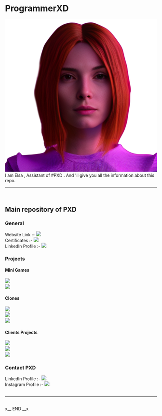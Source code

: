# ProgrammerXD
<!-- <img src="./assets/img/DALL-E/assistant.webp"> -->
![Assistant Image](https://raw.githubusercontent.com/realpxd/ProgrammerXD/main/assets/img/DALL-E/assistant.webp)
<br>
<span> I am Elsa , Assistant of #PXD .  And 'll give you all the information about this repo. </span>
<br><hr><br>
<h2>Main repository of PXD</h2>

<h3> General  </h3>
<span> Website Link :- </span> <a href="https://realpxd.github.io/ProgrammerXD/"> <img src="https://img.shields.io/badge/Official_Website-ProgrammerXD-orange" ></a> <br>
<span> Certificates :- </span> <a href="https://realpxd.github.io/ProgrammerXD/Certificates.html"> <img src="https://img.shields.io/badge/Certificates-ProgrammerXD-blue" ></a><br>
<span> LinkedIn Profile :- </span> <a href="https://www.linkedin.com/in/programmerxd"> <img src="https://img.shields.io/badge/LinkedIN-Resume-blue" ></a><br>

<h3> Projects </h3>
<h4> Mini Games </h4> 
<a href="https://realpxd.github.io/Money-Game"> <img src="https://img.shields.io/badge/Play-Squid_game-orange" ></a><br>
<a href="https://realpxd.github.io/RoadToInfinity"> <img src="https://img.shields.io/badge/Play-Road_to_Infinity-orange" ></a><br>

<h4> Clones </h4>
<a href="https://realpxd.github.io/ProgrammerXD/Instagram-Clone"> <img src="https://img.shields.io/badge/Instagram-Visit-orange" ></a> <br>
<a href="https://realpxd.github.io/ProgrammerXD/TelegramUi"> <img src="https://img.shields.io/badge/Telegram-Visit-orange" ></a> <br>
<a href="https://spotify-clone-phi-puce.vercel.app/"> <img src="https://img.shields.io/badge/Spotify-Listen-orange" ></a> <br>

<h4> Clients Projects </h4>
<a href="https://ufolinux.tk"> <img src="https://img.shields.io/badge/UFOLINUX-Go-blur" ></a> <br>
<a href="https://realpxd.github.io/s-ecom-project/"> <img src="https://img.shields.io/badge/Ecommerce-Store-blur" ></a> <br>
<a href="https://realpxd.github.io/Hn24/"> <img src="https://img.shields.io/badge/HN24-Go-blur" ></a> <br>

<h3> Contact PXD </h3>
<span> LinkedIn Profile :- </span> <a href="https://www.linkedin.com/in/programmerxd"> <img src="https://img.shields.io/badge/LinkedIN-Go-blue" ></a><br>
<span> Instagram Profile :- </span> <a href="https://www.instagram.com/programmerxd"> <img src="https://img.shields.io/badge/Instagram-Go-blue" ></a><br>
<br>
<hr>
<br>
<span> x__ END __x </span> 